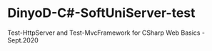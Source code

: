 # DinyoD-C#-SoftUniServer-test
Test-HttpServer and Test-MvcFramework for CSharp Web Basics - Sept.2020

